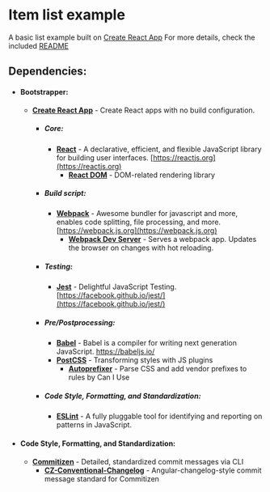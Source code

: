 # Item list example

A basic list example built on [Create React App](https://github.com/facebook/create-react-app)
For more details, check the included [README](CRA-README.md)

## Dependencies:

- #### Bootstrapper:
  - **[Create React App](https://github.com/facebook/create-react-app)** - Create React apps with no build configuration.

    - ##### Core:
      - **[React](https://github.com/facebook/react)** - A declarative, efficient, and flexible JavaScript library for building user interfaces. [https://reactjs.org](https://reactjs.org)
        - **[React DOM](https://www.npmjs.com/package/react-dom)** - DOM-related rendering library
    - ##### Build script:
      - **[Webpack](https://github.com/webpack/webpack)** - Awesome bundler for javascript and more, enables code splitting, file processing, and more. [https://webpack.js.org](https://webpack.js.org)
        - **[Webpack Dev Server](https://github.com/webpack/webpack-dev-server)** - Serves a webpack app. Updates the browser on changes with hot reloading.

    - ##### Testing:
      - **[Jest](https://github.com/facebook/jest)** - Delightful JavaScript Testing. [https://facebook.github.io/jest/](https://facebook.github.io/jest/)

    - ##### Pre/Postprocessing:
      - **[Babel](https://github.com/babel/babel)** - Babel is a compiler for writing next generation JavaScript. https://babeljs.io/
      - **[PostCSS](https://github.com/postcss/postcss)** - Transforming styles with JS plugins
        - **[Autoprefixer](https://github.com/postcss/autoprefixer)** - Parse CSS and add vendor prefixes to rules by Can I Use 

    - ##### Code Style, Formatting, and Standardization:
      - **[ESLint](https://github.com/eslint/eslint)** - A fully pluggable tool for identifying and reporting on patterns in JavaScript.

- #### Code Style, Formatting, and Standardization:
  - **[Commitizen](http://commitizen.github.io/cz-cli/)** - Detailed, standardized commit messages via CLI
    - **[CZ-Conventional-Changelog](https://github.com/commitizen/cz-conventional-changelog)** - Angular-changelog-style commit message standard for Commitizen